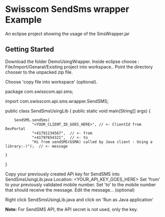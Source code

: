 Swisscom SendSms wrapper Example
=====================================

An eclipse project showing the usage of the SmsWrapper.jar

Getting Started
---------------

Download the folder DemoUsingWrapper.
Inside eclipse choose : File/Import/Genaral/Existing project into workspace..
Point the directory chooser to the unpacked zip file.

Choose 'copy file into workspace' (optional).

<snip>
package com.swisscom.api.sms;

import com.swisscom.api.sms.wrapper.SendSMS;

public class SendSmsUsingLib {
	public static void main(String[] args) {
		
		SendSMS.sendSms(
				"<YOUR_CLIENT_ID_GOES_HERE>", // <- ClientId from DevPortal
				"+41791234567",  // <- from
				"+41797654321",  // <- to
				"Hi from sendSMS(GSMA) called by Java client - Using a library:-)");  // <- message
	
	}
}
</snip>

Copy your previously created APi key for SendSMS into SendSmsUsingLib.java 
	Location: <YOUR_API_KEY_GOES_HERE>
	Set 'from' to your previously validated mobile number.
	Set 'to' to the mobile number that should receive the message.
	Edit the message... (optional)

Right click SendSmsUsingLib.java and click on 'Run as Java application'

__Note:__ For SendSMS API, the API secret is not used, only the key.
